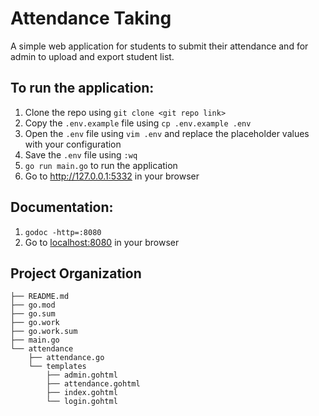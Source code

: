 # Attendance Taking

A simple web application for students to submit their attendance and for admin to upload and export student list.

## To run the application:

1. Clone the repo using `git clone <git repo link>`
2. Copy the `.env.example` file using `cp .env.example .env`
3. Open the `.env` file using `vim .env` and replace the placeholder values with your configuration
4. Save the `.env` file using `:wq`
5. `go run main.go` to run the application
6. Go to <http://127.0.0.1:5332> in your browser

## Documentation:

1. `godoc -http=:8080`
2. Go to <localhost:8080> in your browser

## Project Organization

```
├── README.md
├── go.mod
├── go.sum
├── go.work
├── go.work.sum
├── main.go
└── attendance
    ├── attendance.go
    └── templates
        ├── admin.gohtml
        ├── attendance.gohtml
        ├── index.gohtml
        └── login.gohtml
```
